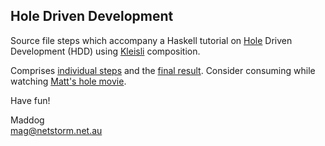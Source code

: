 ## Hole Driven Development

Source file steps which accompany a Haskell tutorial on
[Hole](http://www.haskell.org/haskellwiki/GHC/TypeHoles)
Driven Development (HDD) using 
[Kleisli](http://en.wikipedia.org/wiki/Kleisli_category)
composition.

Comprises [individual steps](src/step/) and the 
[final result](src/core/Hdd.hs).  Consider consuming while watching
[Matt's hole movie](http://matthew.brecknell.net).

Have fun!

Maddog   
mag@netstorm.net.au
